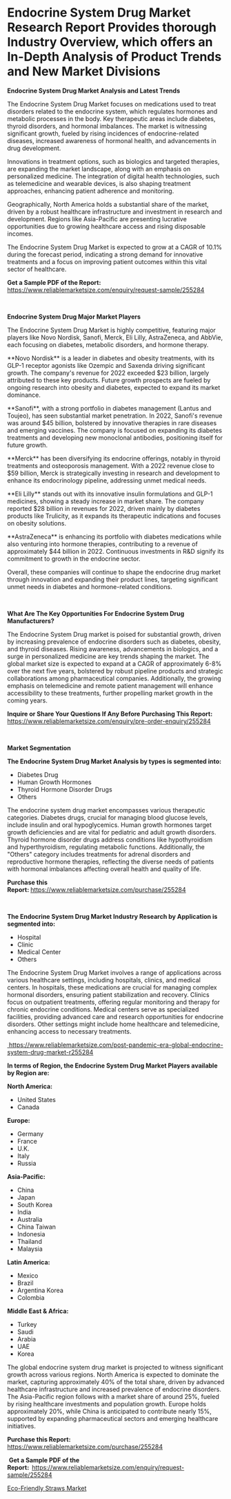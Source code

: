 <p><h1>Endocrine System Drug Market Research Report Provides thorough Industry Overview, which offers an In-Depth Analysis of Product Trends and New Market Divisions</h1></p><p><strong>Endocrine System Drug Market Analysis and Latest Trends</strong></p>
<p><p>The Endocrine System Drug Market focuses on medications used to treat disorders related to the endocrine system, which regulates hormones and metabolic processes in the body. Key therapeutic areas include diabetes, thyroid disorders, and hormonal imbalances. The market is witnessing significant growth, fueled by rising incidences of endocrine-related diseases, increased awareness of hormonal health, and advancements in drug development. </p><p>Innovations in treatment options, such as biologics and targeted therapies, are expanding the market landscape, along with an emphasis on personalized medicine. The integration of digital health technologies, such as telemedicine and wearable devices, is also shaping treatment approaches, enhancing patient adherence and monitoring. </p><p>Geographically, North America holds a substantial share of the market, driven by a robust healthcare infrastructure and investment in research and development. Regions like Asia-Pacific are presenting lucrative opportunities due to growing healthcare access and rising disposable incomes. </p><p>The Endocrine System Drug Market is expected to grow at a CAGR of 10.1% during the forecast period, indicating a strong demand for innovative treatments and a focus on improving patient outcomes within this vital sector of healthcare.</p></p>
<p><strong>Get a Sample PDF of the Report:&nbsp;</strong> <a href="https://www.reliablemarketsize.com/enquiry/request-sample/255284?utm_campaign=2095&utm_medium=2&utm_source=Github&utm_content=ia&utm_term=30032025&utm_id=endocrine-system-drug">https://www.reliablemarketsize.com/enquiry/request-sample/255284</a></p>
<p>&nbsp;</p>
<p><strong>Endocrine System Drug Major Market Players</strong></p>
<p><p>The Endocrine System Drug Market is highly competitive, featuring major players like Novo Nordisk, Sanofi, Merck, Eli Lilly, AstraZeneca, and AbbVie, each focusing on diabetes, metabolic disorders, and hormone therapy.</p><p>**Novo Nordisk** is a leader in diabetes and obesity treatments, with its GLP-1 receptor agonists like Ozempic and Saxenda driving significant growth. The company's revenue for 2022 exceeded $23 billion, largely attributed to these key products. Future growth prospects are fueled by ongoing research into obesity and diabetes, expected to expand its market dominance.</p><p>**Sanofi**, with a strong portfolio in diabetes management (Lantus and Toujeo), has seen substantial market penetration. In 2022, Sanofi's revenue was around $45 billion, bolstered by innovative therapies in rare diseases and emerging vaccines. The company is focused on expanding its diabetes treatments and developing new monoclonal antibodies, positioning itself for future growth.</p><p>**Merck** has been diversifying its endocrine offerings, notably in thyroid treatments and osteoporosis management. With a 2022 revenue close to $59 billion, Merck is strategically investing in research and development to enhance its endocrinology pipeline, addressing unmet medical needs.</p><p>**Eli Lilly** stands out with its innovative insulin formulations and GLP-1 medicines, showing a steady increase in market share. The company reported $28 billion in revenues for 2022, driven mainly by diabetes products like Trulicity, as it expands its therapeutic indications and focuses on obesity solutions.</p><p>**AstraZeneca** is enhancing its portfolio with diabetes medications while also venturing into hormone therapies, contributing to a revenue of approximately $44 billion in 2022. Continuous investments in R&D signify its commitment to growth in the endocrine sector.</p><p>Overall, these companies will continue to shape the endocrine drug market through innovation and expanding their product lines, targeting significant unmet needs in diabetes and hormone-related conditions.</p></p>
<p>&nbsp;</p>
<p><strong>What Are The Key Opportunities For Endocrine System Drug Manufacturers?</strong></p>
<p><p>The Endocrine System Drug market is poised for substantial growth, driven by increasing prevalence of endocrine disorders such as diabetes, obesity, and thyroid diseases. Rising awareness, advancements in biologics, and a surge in personalized medicine are key trends shaping the market. The global market size is expected to expand at a CAGR of approximately 6-8% over the next five years, bolstered by robust pipeline products and strategic collaborations among pharmaceutical companies. Additionally, the growing emphasis on telemedicine and remote patient management will enhance accessibility to these treatments, further propelling market growth in the coming years.</p></p>
<p><strong>Inquire or Share Your Questions If Any Before Purchasing This Report:</strong> <a href="https://www.reliablemarketsize.com/enquiry/pre-order-enquiry/255284?utm_campaign=2095&utm_medium=2&utm_source=Github&utm_content=ia&utm_term=30032025&utm_id=endocrine-system-drug">https://www.reliablemarketsize.com/enquiry/pre-order-enquiry/255284</a></p>
<p>&nbsp;</p>
<p><strong>Market Segmentation</strong></p>
<p><strong>The Endocrine System Drug Market Analysis by types is segmented into:</strong></p>
<p><ul><li>Diabetes Drug</li><li>Human Growth Hormones</li><li>Thyroid Hormone Disorder Drugs</li><li>Others</li></ul></p>
<p><p>The endocrine system drug market encompasses various therapeutic categories. Diabetes drugs, crucial for managing blood glucose levels, include insulin and oral hypoglycemics. Human growth hormones target growth deficiencies and are vital for pediatric and adult growth disorders. Thyroid hormone disorder drugs address conditions like hypothyroidism and hyperthyroidism, regulating metabolic functions. Additionally, the "Others" category includes treatments for adrenal disorders and reproductive hormone therapies, reflecting the diverse needs of patients with hormonal imbalances affecting overall health and quality of life.</p></p>
<p><strong>Purchase this Report:&nbsp;</strong><a href="https://www.reliablemarketsize.com/purchase/255284?utm_campaign=2095&utm_medium=2&utm_source=Github&utm_content=ia&utm_term=30032025&utm_id=endocrine-system-drug">https://www.reliablemarketsize.com/purchase/255284</a></p>
<p>&nbsp;</p>
<p><strong>The Endocrine System Drug Market Industry Research by Application is segmented into:</strong></p>
<p><ul><li>Hospital</li><li>Clinic</li><li>Medical Center</li><li>Others</li></ul></p>
<p><p>The Endocrine System Drug Market involves a range of applications across various healthcare settings, including hospitals, clinics, and medical centers. In hospitals, these medications are crucial for managing complex hormonal disorders, ensuring patient stabilization and recovery. Clinics focus on outpatient treatments, offering regular monitoring and therapy for chronic endocrine conditions. Medical centers serve as specialized facilities, providing advanced care and research opportunities for endocrine disorders. Other settings might include home healthcare and telemedicine, enhancing access to necessary treatments.</p></p>
<p><a href="https://www.reliablemarketsize.com/post-pandemic-era-global-endocrine-system-drug-market-r255284?utm_campaign=2095&utm_medium=2&utm_source=Github&utm_content=ia&utm_term=30032025&utm_id=endocrine-system-drug">&nbsp;https://www.reliablemarketsize.com/post-pandemic-era-global-endocrine-system-drug-market-r255284</a></p>
<p><strong>In terms of Region, the Endocrine System Drug Market Players available by Region are:</strong></p>
<p>
    <p> <strong> North America: </strong>
        <ul>
            <li>United States</li>
            <li>Canada</li>
        </ul>
        </p> 
    <p> <strong> Europe: </strong>
        <ul>
            <li>Germany</li>
            <li>France</li>
            <li>U.K.</li>
            <li>Italy</li>
            <li>Russia</li>
        </ul>
        </p> 
    <p> <strong> Asia-Pacific: </strong>
        <ul>
            <li>China</li>
            <li>Japan</li>
            <li>South Korea</li>
            <li>India</li>
            <li>Australia</li>
            <li>China Taiwan</li>
            <li>Indonesia</li>
            <li>Thailand</li>
            <li>Malaysia</li>
        </ul>
        </p> 
    <p> <strong> Latin America: </strong>
        <ul>
            <li>Mexico</li>
            <li>Brazil</li>
            <li>Argentina Korea</li>
            <li>Colombia</li>
        </ul>
        </p> 
    <p> <strong> Middle East & Africa: </strong>
        <ul>
            <li>Turkey</li>
            <li>Saudi</li>
            <li>Arabia</li>
            <li>UAE</li>
            <li>Korea</li>
        </ul>
    </p>
    </p>
<p><p>The global endocrine system drug market is projected to witness significant growth across various regions. North America is expected to dominate the market, capturing approximately 40% of the total share, driven by advanced healthcare infrastructure and increased prevalence of endocrine disorders. The Asia-Pacific region follows with a market share of around 25%, fueled by rising healthcare investments and population growth. Europe holds approximately 20%, while China is anticipated to contribute nearly 15%, supported by expanding pharmaceutical sectors and emerging healthcare initiatives.</p></p>
<p><strong>Purchase this Report: </strong><a href="https://www.reliablemarketsize.com/purchase/255284?utm_campaign=2095&utm_medium=2&utm_source=Github&utm_content=ia&utm_term=30032025&utm_id=endocrine-system-drug">https://www.reliablemarketsize.com/purchase/255284</a></p>
<p>&nbsp;<strong>Get a Sample PDF of the Report:&nbsp;&nbsp;</strong><a href="https://www.reliablemarketsize.com/enquiry/request-sample/255284?utm_campaign=2095&utm_medium=2&utm_source=Github&utm_content=ia&utm_term=30032025&utm_id=endocrine-system-drug">https://www.reliablemarketsize.com/enquiry/request-sample/255284</a></p>
<p><strong></strong></p>
<p><p><a href="https://github.com/gulaimolin/Market-Research-Report-List-7/blob/main/eco-friendly-straws-market.md?utm_campaign=2095&utm_medium=2&utm_source=Github&utm_content=ia&utm_term=30032025&utm_id=endocrine-system-drug">Eco-Friendly Straws Market</a></p></p>